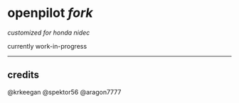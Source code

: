 openpilot _fork_
=======================
_customized for honda nidec_

currently work-in-progress

---
credits
---
@krkeegan
@spektor56
@aragon7777